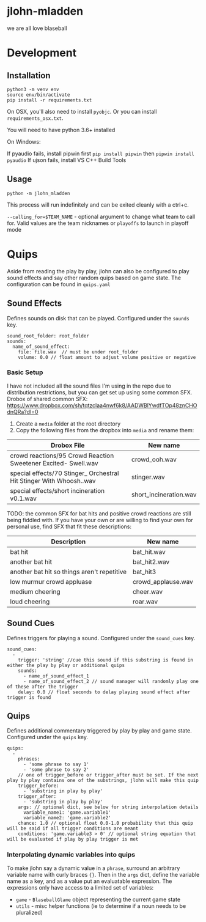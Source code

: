 # jlohn-mladden
we are all love blaseball

# Development
## Installation
```
python3 -m venv env
source env/bin/activate
pip install -r requirements.txt
```

On OSX, you'll also need to install `pyobjc`. Or you can install `requirements_osx.txt`.

You will need to have python 3.6+ installed

On Windows:

If pyaudio fails, install pipwin first `pip install pipwin`
then `pipwin install pyaudio`
If ujson fails, install VS C++ Build Tools

## Usage
```
python -m jlohn_mladden
```
This process will run indefinitely and can be exited cleanly with a ctrl+c.

`--calling_for=$TEAM_NAME` - optional argument to change what team to call for. Valid values are the team nicknames or `playoffs` to launch in playoff mode

# Quips
Aside from reading the play by play, jlohn can also be configured to play sound effects and say other random quips based on game state. The configuration can be found in `quips.yaml`

## Sound Effects
Defines sounds on disk that can be played. Configured under the `sounds` key.
```
sound_root_folder: root_folder
sounds:
  name_of_sound_effect:
    file: file.wav  // must be under root_folder
    volume: 0.0 // float amount to adjust volume positive or negative
```

### Basic Setup
I have not included all the sound files I'm using in the repo due to distribution restrictions, but you can get set up using some common SFX.
Drobox of shared common SFX: https://www.dropbox.com/sh/tqtzclaa4nwf6k8/AADWBlYwdfTOp48znCHOdnQRa?dl=0

1. Create a `media` folder at the root directory
2. Copy the following files from the dropbox into `media` and rename them:

| Drobox File                                                         | New name               |
|---------------------------------------------------------------------|------------------------|
| crowd reactions/95 Crowd Reaction Sweetener Excited- Swell.wav      | crowd_ooh.wav          |
| special effects/70 Stinger_ Orchestral Hit Stinger With Whoosh..wav | stinger.wav            |
| special effects/short incineration v0.1.wav                         | short_incineration.wav |

TODO: the common SFX for bat hits and positive crowd reactions are still being fiddled with.
If you have your own or are willing to find your own for personal use, find SFX that fit these descriptions:

| Description                                 | New name           |
|---------------------------------------------|--------------------|
| bat hit                                     | bat_hit.wav        |
| another bat hit                             | bat_hit2.wav       |
| another bat hit so things aren't repetitive | bat_hit3           |
| low murmur crowd appluase                   | crowd_applause.wav |
| medium cheering                             | cheer.wav          |
| loud cheering                               | roar.wav           |

## Sound Cues
Defines triggers for playing a sound. Configured under the `sound_cues` key.
```
sound_cues:
  -
    trigger: 'string' //cue this sound if this substring is found in either the play by play or additional quips
    sounds:
      - name_of_sound_effect_1
      - name_of_sound_effect_2 // sound manager will randomly play one of these after the trigger
    delay: 0.0 // float seconds to delay playing sound effect after trigger is found
```

## Quips
Defines additional commentary triggered by play by play and game state. Configured under the `quips` key.
```
quips:
  -
    phrases:
      - 'some phrase to say 1'
      - 'some phrase to say 2'
    // one of trigger_before or trigger_after must be set. If the next play by play contains one of the substrings, jlohn will make this quip
    trigger_before:
      - 'substring in play by play'
    trigger_after:
      - 'substring in play by play'
    args: // optional dict, see below for string interpolation details
      variable_name1: 'game.variable1'
      variable_name2: 'game.variable2'
    chance: 1.0 // optional float 0.0-1.0 probability that this quip will be said if all trigger conditions are meant
    conditions: 'game.variable3 > 0' // optional string equation that will be evaluated if play by play trigger is met
```
### Interpolating dynamic variables into quips
To make jlohn say a dynamic value in a `phrase`, surround an arbitrary variable name with curly braces `{}`. Then in the `args` dict, define the variable name as a key, and as a value put an evaluatable expression. The expressions only have access to a limited set of variables:
* `game` - `BlaseballGlame` object representing the current game state
* `utils` - misc helper functions (ie to determine if a noun needs to be pluralized)
